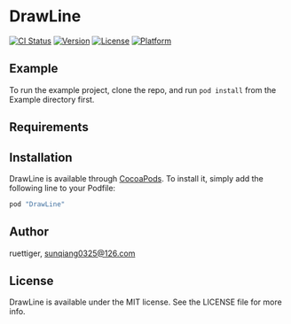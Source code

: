 # DrawLine

[![CI Status](http://img.shields.io/travis/ruettiger/DrawLine.svg?style=flat)](https://travis-ci.org/ruettiger/DrawLine)
[![Version](https://img.shields.io/cocoapods/v/DrawLine.svg?style=flat)](http://cocoapods.org/pods/DrawLine)
[![License](https://img.shields.io/cocoapods/l/DrawLine.svg?style=flat)](http://cocoapods.org/pods/DrawLine)
[![Platform](https://img.shields.io/cocoapods/p/DrawLine.svg?style=flat)](http://cocoapods.org/pods/DrawLine)

## Example

To run the example project, clone the repo, and run `pod install` from the Example directory first.

## Requirements

## Installation

DrawLine is available through [CocoaPods](http://cocoapods.org). To install
it, simply add the following line to your Podfile:

```ruby
pod "DrawLine"
```

## Author

ruettiger, sunqiang0325@126.com

## License

DrawLine is available under the MIT license. See the LICENSE file for more info.
